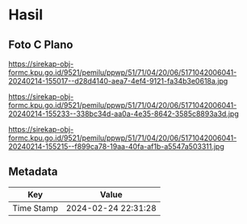 # Hasil

## Foto C Plano

https://sirekap-obj-formc.kpu.go.id/9521/pemilu/ppwp/51/71/04/20/06/5171042006041-20240214-155017--d28d4140-aea7-4ef4-9121-fa34b3e0618a.jpg

https://sirekap-obj-formc.kpu.go.id/9521/pemilu/ppwp/51/71/04/20/06/5171042006041-20240214-155233--338bc34d-aa0a-4e35-8642-3585c8893a3d.jpg

https://sirekap-obj-formc.kpu.go.id/9521/pemilu/ppwp/51/71/04/20/06/5171042006041-20240214-155215--f899ca78-19aa-40fa-af1b-a5547a503311.jpg


## Metadata

| Key        | Value               |
| ---------- | ------------------- |
| Time Stamp | 2024-02-24 22:31:28 |




